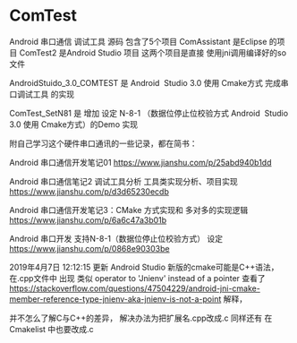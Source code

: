 # ComTest
Android 串口通信 调试工具 源码
包含了5个项目
ComAssistant 是Eclipse 的项目
ComTest2 是Android Studio 项目
这两个项目是直接 使用jni调用编译好的so文件 

AndroidStuido_3.0_COMTEST 是 Android  Studio 3.0 使用 Cmake方式 完成串口调试工具 的实现

ComTest_SetN81 是 增加 设定 N-8-1 （数据位停止位校验方式  Android  Studio 3.0 使用 Cmake方式）的Demo 实现

附自己学习这个硬件串口通讯的一些记录，都在简书：

Android 串口通信开发笔记01 https://www.jianshu.com/p/25abd940b1dd

Android 串口通信笔记2 调试工具分析 工具类实现分析、项目实现 https://www.jianshu.com/p/d3d65230ecdb

Android 串口通信开发笔记3：CMake 方式实现和 多对多的实现逻辑 https://www.jianshu.com/p/6a6c47a3b01b

Android 串口开发 支持N-8-1（数据位停止位校验方式） 设定 https://www.jianshu.com/p/0868e90303be

2019年4月7日 12:12:15 更新
Android  Studio 新版的cmake可能是C++语法，在.cpp文件中 出现
类似 operator to 'Jnienv' instead of a pointer
查看了
https://stackoverflow.com/questions/47504229/android-jni-cmake-member-reference-type-jnienv-aka-jnienv-is-not-a-point
解释，

并不怎么了解C与C++的差异，
解决办法为把扩展名.cpp改成.c
同样还有 在Cmakelist 中也要改成.c
